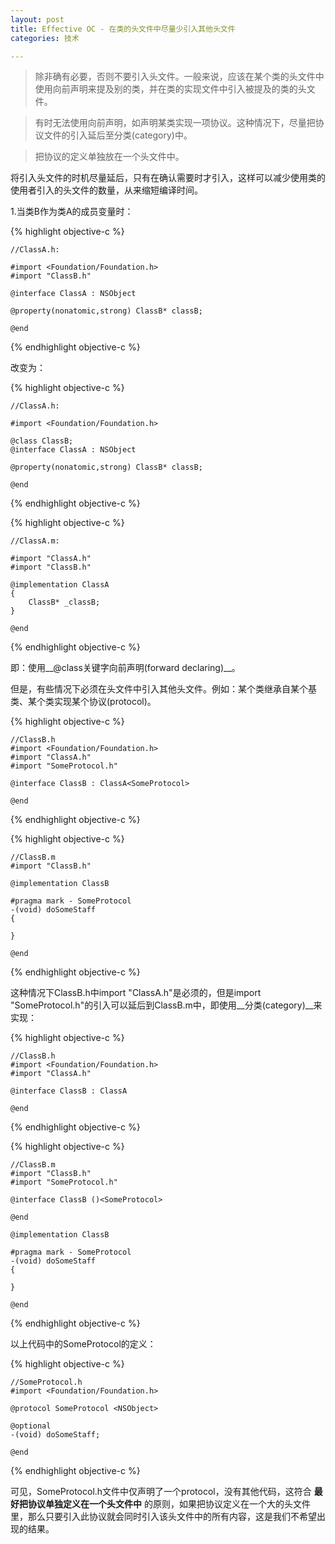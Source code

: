 ```yaml
---
layout: post
title: Effective OC - 在类的头文件中尽量少引入其他头文件
categories: 技术

---
```


>除非确有必要，否则不要引入头文件。一般来说，应该在某个类的头文件中使用向前声明来提及别的类，并在类的实现文件中引入被提及的类的头文件。

>有时无法使用向前声明，如声明某类实现一项协议。这种情况下，尽量把协议文件的引入延后至分类(category)中。

>把协议的定义单独放在一个头文件中。


将引入头文件的时机尽量延后，只有在确认需要时才引入，这样可以减少使用类的使用者引入的头文件的数量，从来缩短编译时间。

1.当类B作为类A的成员变量时：

{% highlight objective-c %}

    //ClassA.h:

    #import <Foundation/Foundation.h>
    #import "ClassB.h"

    @interface ClassA : NSObject
    
    @property(nonatomic,strong) ClassB* classB;
    
    @end
    
{% endhighlight objective-c %}

改变为：
	
{% highlight objective-c %}

    //ClassA.h:
	
    #import <Foundation/Foundation.h>
    
    @class ClassB;
    @interface ClassA : NSObject
    
    @property(nonatomic,strong) ClassB* classB;
    
    @end
    
{% endhighlight objective-c %}

{% highlight objective-c %}
    
    //ClassA.m:
    
    #import "ClassA.h"
    #import "ClassB.h"

    @implementation ClassA
    {
        ClassB* _classB;
    }

    @end
	
{% endhighlight objective-c %}
	
即：使用__@class关键字向前声明(forward declaring)__。

但是，有些情况下必须在头文件中引入其他头文件。例如：某个类继承自某个基类、某个类实现某个协议(protocol)。

{% highlight objective-c %}

    //ClassB.h
    #import <Foundation/Foundation.h>
    #import "ClassA.h"
    #import "SomeProtocol.h"

    @interface ClassB : ClassA<SomeProtocol>

    @end
    
{% endhighlight objective-c %}

{% highlight objective-c %}

    //ClassB.m
    #import "ClassB.h"

    @implementation ClassB

    #pragma mark - SomeProtocol
    -(void) doSomeStaff
    {
    
    }

    @end

{% endhighlight objective-c %}

这种情况下ClassB.h中import "ClassA.h"是必须的，但是import "SomeProtocol.h"的引入可以延后到ClassB.m中，即使用__分类(category)__来实现：

{% highlight objective-c %}

    //ClassB.h
    #import <Foundation/Foundation.h>
    #import "ClassA.h"

    @interface ClassB : ClassA

    @end

{% endhighlight objective-c %}

{% highlight objective-c %}

    //ClassB.m
    #import "ClassB.h"
    #import "SomeProtocol.h"

    @interface ClassB ()<SomeProtocol>

    @end

    @implementation ClassB

    #pragma mark - SomeProtocol
    -(void) doSomeStaff
    {
    
    }

    @end

{% endhighlight objective-c %}

以上代码中的SomeProtocol的定义：

{% highlight objective-c %}

    //SomeProtocol.h
    #import <Foundation/Foundation.h>

    @protocol SomeProtocol <NSObject>

    @optional
    -(void) doSomeStaff;

    @end

{% endhighlight objective-c %}

可见，SomeProtocol.h文件中仅声明了一个protocol，没有其他代码，这符合 __最好把协议单独定义在一个头文件中__ 的原则，如果把协议定义在一个大的头文件里，那么只要引入此协议就会同时引入该头文件中的所有内容，这是我们不希望出现的结果。



